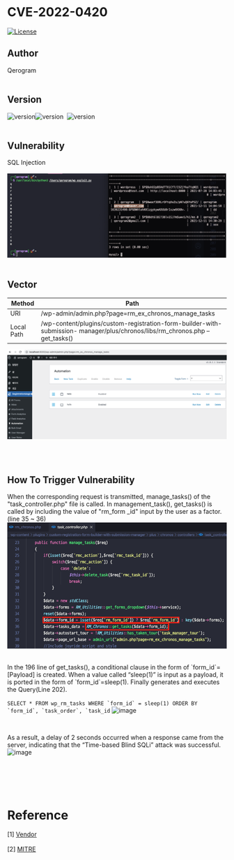 # CVE-2022-0420
[![License](https://img.shields.io/badge/license-MIT-brightgreen.svg)](https://opensource.org/licenses/MIT)
<br>

## Author
Qerogram<br><br>

## Version
![version](https://img.shields.io/badge/CVSS%203.1-7.2-red)![version](https://img.shields.io/badge/php-7.4.21-blue)&nbsp; ![version](https://img.shields.io/badge/RegistrationMagic-5.0.2.1-green)<br><br>

## Vulnerability
SQL Injection<br><br>
![image](./report_img/image5.png)
<br><br>

## Vector
|Method|Path|
|------|---|
|URI|/wp-admin/admin.php?page=rm_ex_chronos_manage_tasks|
|Local Path|/wp-content/plugins/custom-registration-form-builder-with-submission- manager/plus/chronos/libs/rm_chronos.php – get_tasks()|

![image](./report_img/image2.png)

<br><br>

## How To Trigger Vulnerability
When the corresponding request is transmitted, manage_tasks() of the "task_controller.php" file is called. In management_task(), get_tasks() is called by including the value of "rm_form _id" input by the user as a factor.(line 35 ~ 36)
![image](./report_img/image3.png)

<br>
In the 196 line of get_tasks(), a conditional clause in the form of `form_id`=[Payload] is created. When a value called “sleep(1)” is input as a payload, it is ported in the form of `form_id`=sleep(1). Finally generates and executes the Query(Line 202).

```SELECT * FROM wp_rm_tasks WHERE `form_id` = sleep(1) ORDER BY `form_id`, `task_order`, `task_id```
![image](./report_img/image4.png)

<br>

As a result, a delay of 2 seconds occurred when a response came from the server, indicating that the “Time-based Blind SQLi” attack was successful.
![image](./report_img/image1.png)


<br>

<br><br>
# Reference
[1] [Vendor](https://registrationmagic.com/)<br/><br/>
[2] [MITRE](https://cve.mitre.org/cgi-bin/cvename.cgi?name=CVE-2022-0420)
